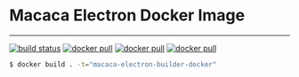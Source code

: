 # Macaca Electron Docker Image

---

[![build status][travis-image]][travis-url]
[![docker pull][docker-pull-image]][docker-url]
[![docker pull][docker-size-image]][docker-url]
[![docker pull][docker-layers-image]][docker-url]

[travis-image]: https://img.shields.io/travis/macacajs/macaca-electron-docker-ubuntu.svg?style=flat-square
[travis-url]: https://travis-ci.org/macacajs/macaca-electron-docker-ubuntu
[docker-pull-image]: https://img.shields.io/docker/pulls/macacajs/macaca-electron-docker-ubuntu.svg?style=flat-square&logo=dockbit
[docker-size-image]: https://img.shields.io/microbadger/image-size/macacajs/macaca-electron-docker-ubuntu.svg?style=flat-square&logo=dockbit
[docker-layers-image]: https://img.shields.io/microbadger/layers/macacajs/macaca-electron-docker-ubuntu.svg?style=flat-square&logo=dockbit
[docker-url]: https://hub.docker.com/r/macacajs/macaca-electron-docker-ubuntu/

```bash
$ docker build . -t="macaca-electron-builder-docker"
```

